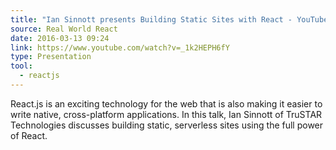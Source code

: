 ```yaml
---
title: "Ian Sinnott presents Building Static Sites with React - YouTube"
source: Real World React
date: 2016-03-13 09:24
link: https://www.youtube.com/watch?v=_1k2HEPH6fY
type: Presentation
tool:
  - reactjs
---
```

React.js is an exciting technology for the web that is also making it easier to write native, cross-platform applications. In this talk, Ian Sinnott of TruSTAR Technologies discusses building static, serverless sites using the full power of React.





